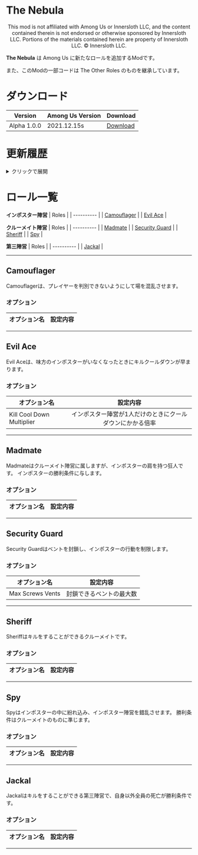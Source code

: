# The Nebula
<p align="center">
This mod is not affiliated with Among Us or Innersloth LLC, and the content contained therein is not endorsed or otherwise sponsored by Innersloth LLC. Portions of the materials contained herein are property of Innersloth LLC. © Innersloth LLC.</p>

**The Nebula** は Among Us に新たなロールを追加するModです。

また、このModの一部コードは The Other Roles のものを継承しています。

# ダウンロード
| Version | Among Us Version | Download |
| ---------- | ---------- | ---------- |
| Alpha 1.0.0 | 2021.12.15s | [Download](https://github.com/Dolly1016/Nebula/releases/download/Release/Nebula.zip)|

# 更新履歴
<details>
  <summary>クリックで展開</summary>
  
**Version Alpha 1.0.0**
 - α版を公開
  
</details>

# ロール一覧

**インポスター陣営**
| Roles |
| ---------- |
| [Camouflager](#camouflager) |
| [Evil Ace](#evil-ace) |

**クルーメイト陣営**
| Roles |
| ---------- |
| [Madmate](#madmate) |
| [Security Guard](#security-guard) |
| [Sheriff](#sheriff) |
| [Spy](#spy) |

**第三陣営**
| Roles |
| ---------- |
| [Jackal](#jackal) |

-----------------------

## Camouflager
 Camouflagerは、プレイヤーを判別できないようにして場を混乱させます。
 
 ### オプション
| オプション名 | 設定内容 |
|----------|:-------------:|

-----------------------

## Evil Ace
 Evil Aceは、味方のインポスターがいなくなったときにキルクールダウンが早まります。
 
 ### オプション
| オプション名 | 設定内容 |
|----------|:-------------:|
| Kill Cool Down Multiplier | インポスター陣営が1人だけのときにクールダウンにかかる倍率 

-----------------------

## Madmate
 Madmateはクルーメイト陣営に属しますが、インポスターの肩を持つ狂人です。
 インポスターの勝利条件に与します。
 
 ### オプション
| オプション名 | 設定内容 |
|----------|:-------------:|

-----------------------

## Security Guard
 Security Guardはベントを封鎖し、インポスターの行動を制限します。
 
 ### オプション
| オプション名 | 設定内容 |
|----------|:-------------:|
| Max Screws Vents | 封鎖できるベントの最大数 

-----------------------

## Sheriff
 Sheriffはキルをすることができるクルーメイトです。
 
 ### オプション
| オプション名 | 設定内容 |
|----------|:-------------:|

-----------------------

## Spy
 Spyはインポスターの中に紛れ込み、インポスター陣営を錯乱させます。
 勝利条件はクルーメイトのものに準じます。
 
 ### オプション
| オプション名 | 設定内容 |
|----------|:-------------:|

-----------------------

## Jackal
 Jackalはキルをすることができる第三陣営で、自身以外全員の死亡が勝利条件です。
 
 ### オプション
| オプション名 | 設定内容 |
|----------|:-------------:|

-----------------------

